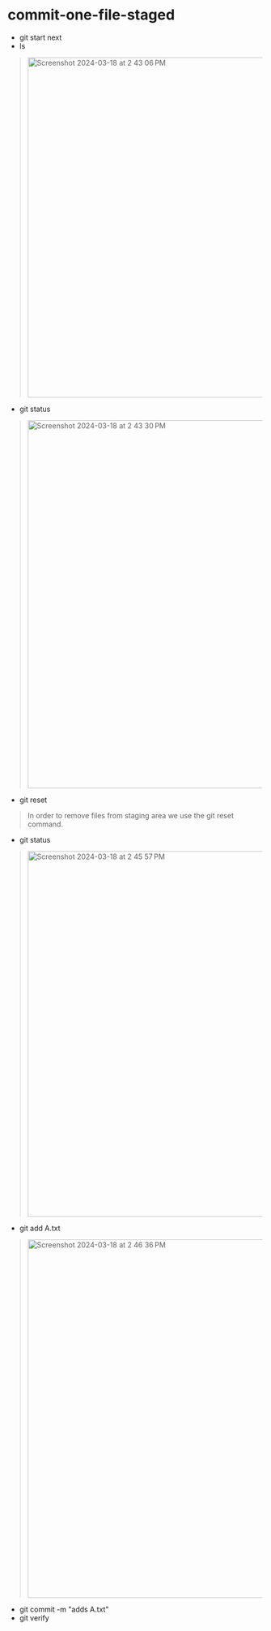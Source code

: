 # commit-one-file-staged
- git start next
- ls
><img width="671" alt="Screenshot 2024-03-18 at 2 43 06 PM" src="https://github.com/blackpanther26/Git-Exercises-Fracz-solns/assets/148771840/8d502ca7-8f57-4844-94e3-28f5939f56c0">
- git status
><img width="726" alt="Screenshot 2024-03-18 at 2 43 30 PM" src="https://github.com/blackpanther26/Git-Exercises-Fracz-solns/assets/148771840/44c9bc7d-1c01-4920-bb06-f028f39e84b4">
- git reset
> In order to remove files from staging area we use the git reset command.
- git status
> <img width="721" alt="Screenshot 2024-03-18 at 2 45 57 PM" src="https://github.com/blackpanther26/Git-Exercises-Fracz-solns/assets/148771840/f2cf5636-2071-456b-a5ac-2b1ddb71c1e2">
- git add A.txt
> <img width="707" alt="Screenshot 2024-03-18 at 2 46 36 PM" src="https://github.com/blackpanther26/Git-Exercises-Fracz-solns/assets/148771840/5464419d-88eb-4c42-bf8e-dbba67ce8cdc">
- git commit -m "adds A.txt"
- git verify
